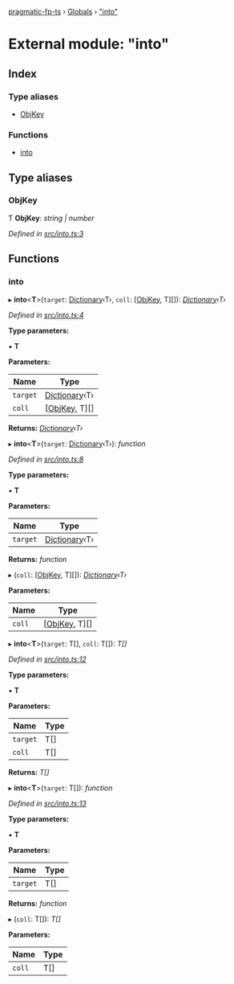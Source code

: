 [pragmatic-fp-ts](../README.md) › [Globals](../globals.md) › ["into"](_into_.md)

# External module: "into"

## Index

### Type aliases

* [ObjKey](_into_.md#objkey)

### Functions

* [into](_into_.md#into)

## Type aliases

###  ObjKey

Ƭ **ObjKey**: *string | number*

*Defined in [src/into.ts:3](https://github.com/hermann-p/pragmatic-fp-ts/blob/d50fca4/src/into.ts#L3)*

## Functions

###  into

▸ **into**<**T**>(`target`: [Dictionary](_types_.md#dictionary)‹T›, `coll`: [[ObjKey](_into_.md#objkey), T][]): *[Dictionary](_types_.md#dictionary)‹T›*

*Defined in [src/into.ts:4](https://github.com/hermann-p/pragmatic-fp-ts/blob/d50fca4/src/into.ts#L4)*

**Type parameters:**

▪ **T**

**Parameters:**

Name | Type |
------ | ------ |
`target` | [Dictionary](_types_.md#dictionary)‹T› |
`coll` | [[ObjKey](_into_.md#objkey), T][] |

**Returns:** *[Dictionary](_types_.md#dictionary)‹T›*

▸ **into**<**T**>(`target`: [Dictionary](_types_.md#dictionary)‹T›): *function*

*Defined in [src/into.ts:8](https://github.com/hermann-p/pragmatic-fp-ts/blob/d50fca4/src/into.ts#L8)*

**Type parameters:**

▪ **T**

**Parameters:**

Name | Type |
------ | ------ |
`target` | [Dictionary](_types_.md#dictionary)‹T› |

**Returns:** *function*

▸ (`coll`: [[ObjKey](_into_.md#objkey), T][]): *[Dictionary](_types_.md#dictionary)‹T›*

**Parameters:**

Name | Type |
------ | ------ |
`coll` | [[ObjKey](_into_.md#objkey), T][] |

▸ **into**<**T**>(`target`: T[], `coll`: T[]): *T[]*

*Defined in [src/into.ts:12](https://github.com/hermann-p/pragmatic-fp-ts/blob/d50fca4/src/into.ts#L12)*

**Type parameters:**

▪ **T**

**Parameters:**

Name | Type |
------ | ------ |
`target` | T[] |
`coll` | T[] |

**Returns:** *T[]*

▸ **into**<**T**>(`target`: T[]): *function*

*Defined in [src/into.ts:13](https://github.com/hermann-p/pragmatic-fp-ts/blob/d50fca4/src/into.ts#L13)*

**Type parameters:**

▪ **T**

**Parameters:**

Name | Type |
------ | ------ |
`target` | T[] |

**Returns:** *function*

▸ (`coll`: T[]): *T[]*

**Parameters:**

Name | Type |
------ | ------ |
`coll` | T[] |
